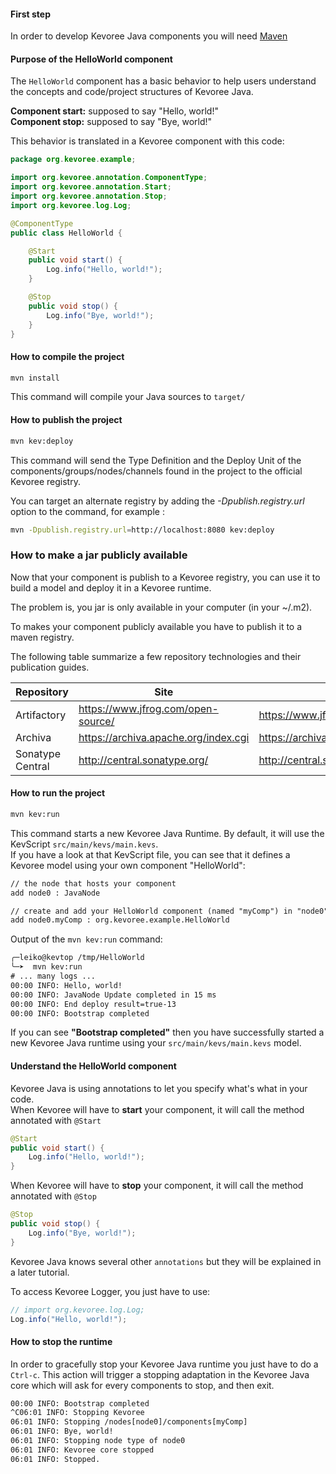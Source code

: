 #### First step
In order to develop Kevoree Java components you will need [Maven](http://maven.apache.org/download.cgi)  

#### Purpose of the HelloWorld component
The `HelloWorld` component has a basic behavior to help users understand the concepts and code/project structures of Kevoree Java.

**Component start:** supposed to say "Hello, world!"  
**Component stop:** supposed to say "Bye, world!"

This behavior is translated in a Kevoree component with this code:  
```java
package org.kevoree.example;

import org.kevoree.annotation.ComponentType;
import org.kevoree.annotation.Start;
import org.kevoree.annotation.Stop;
import org.kevoree.log.Log;

@ComponentType
public class HelloWorld {

    @Start
    public void start() {
        Log.info("Hello, world!");
    }

    @Stop
    public void stop() {
        Log.info("Bye, world!");
    }
}
```

#### How to compile the project
```sh
mvn install
```
This command will compile your Java sources to `target/`

#### How to publish the project
```sh
mvn kev:deploy
```
This command will send the Type Definition and the Deploy Unit of the components/groups/nodes/channels found in the project to the official Kevoree registry.

You can target an alternate registry by adding the *-Dpublish.registry.url* option to the command, for example :

```sh
mvn -Dpublish.registry.url=http://localhost:8080 kev:deploy
```

### How to make a jar publicly available
Now that your component is publish to a Kevoree registry, you can use it to build a model and deploy it in a Kevoree runtime.

The problem is, you jar is only available in your computer (in your ~/.m2).

To makes your component publicly available you have to publish it to a maven registry.

The following table summarize a few repository technologies and their publication guides.

| Repository | Site | Publication documentation |
|---|---|---|
| Artifactory  | https://www.jfrog.com/open-source/  |  https://www.jfrog.com/confluence/display/RTF/Deploying+Artifacts |
| Archiva  | https://archiva.apache.org/index.cgi  | https://archiva.apache.org/docs/2.2.0/userguide/deploy.html  |
| Sonatype Central  | http://central.sonatype.org/  | http://central.sonatype.org/pages/ossrh-guide.html  |




#### How to run the project
```sh
mvn kev:run
```
This command starts a new Kevoree Java Runtime.
By default, it will use the KevScript `src/main/kevs/main.kevs`.  
If you have a look at that KevScript file, you can see that it defines a Kevoree model using your own component "HelloWorld":
```txt
// the node that hosts your component
add node0 : JavaNode

// create and add your HelloWorld component (named "myComp") in "node0"
add node0.myComp : org.kevoree.example.HelloWorld
```

Output of the `mvn kev:run` command:
```txt
╭─leiko@kevtop /tmp/HelloWorld
╰─➤  mvn kev:run
# ... many logs ...
00:00 INFO: Hello, world!
00:00 INFO: JavaNode Update completed in 15 ms
00:00 INFO: End deploy result=true-13
00:00 INFO: Bootstrap completed
```

If you can see **"Bootstrap completed"** then you have successfully started a new Kevoree Java runtime using your `src/main/kevs/main.kevs` model.

#### Understand the HelloWorld component
Kevoree Java is using annotations to let you specify what's what in your code.  
When Kevoree will have to **start** your component, it will call the method annotated with `@Start`
```java
@Start
public void start() {
    Log.info("Hello, world!");
}
```
When Kevoree will have to **stop** your component, it will call the method annotated with `@Stop`
```java
@Stop
public void stop() {
    Log.info("Bye, world!");
}
```

Kevoree Java knows several other `annotations` but they will be explained in a later tutorial.

To access Kevoree Logger, you just have to use:
```java
// import org.kevoree.log.Log;
Log.info("Hello, world!");
```

#### How to stop the runtime
In order to gracefully stop your Kevoree Java runtime you just have to do a `Ctrl-c`. This action will trigger a stopping adaptation in the Kevoree Java core which will ask for every components to stop, and then exit.

```txt
00:00 INFO: Bootstrap completed
^C06:01 INFO: Stopping Kevoree
06:01 INFO: Stopping /nodes[node0]/components[myComp]
06:01 INFO: Bye, world!
06:01 INFO: Stopping node type of node0
06:01 INFO: Kevoree core stopped
06:01 INFO: Stopped.
```
